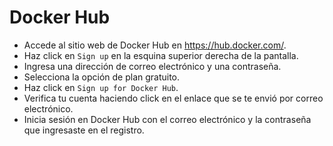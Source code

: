 # Docker Hub

- Accede al sitio web de Docker Hub en https://hub.docker.com/.
- Haz click en `Sign up` en la esquina superior derecha de la pantalla.
- Ingresa una dirección de correo electrónico y una contraseña.
- Selecciona la opción de plan gratuito.
- Haz click en `Sign up for Docker Hub`.
- Verifica tu cuenta haciendo click en el enlace que se te envió por correo electrónico.
- Inicia sesión en Docker Hub con el correo electrónico y la contraseña que ingresaste en el registro.
